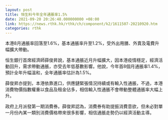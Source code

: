 ```yaml
---
layout: post
title: 恒生料今年全年通脹率1.5%
date: 2021-09-20 20:26:48.000000000 +08:00
link: https://news.rthk.hk/rthk/ch/component/k2/1611507-20210920.htm
categories: rthk
---
```


本港8月通脹率回落至1.6%，基本通脹率升至1.2%，受外出用膳、外賣及電費升幅擴大帶動。

恒生銀行首席經濟師薛俊昇說，基本通脹近月升幅擴大，因本港疫情穩定，經濟活動回升，需求帶動通脹，亦受去年低基數影響。他說，今年首8個月通脹率1.4%，預計全年升幅溫和，全年通脹率估計為1.5%。

薛俊昇亦提到，本港依靠進口，供應鏈緊張情況持續或有輸入性通脹，不過，本港消費物價指數權重以食品及租金佔多，相信輸入性通脹不會帶動整體通脹率大幅上升。

政府上月派發第一期消費券。薛俊昇認為，消費券有助提振消費意欲，但未必對單一月份內某一類別消費價格帶來很多影響，相信通脹走勢仍以經濟活動主導。
